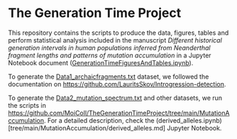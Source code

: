 # The Generation Time Project

This repository contains the scripts to produce the data, figures, tables and perform statistical analysis included in the manuscript *Different historical generation intervals in human populations inferred from Neanderthal fragment lengths and patterns of mutation accumulation* in a Jupyter Notebook document ([GenerationTimeFiguresAndTables.ipynb](GenerationTimeFiguresAndTables/GenerationTimeFiguresAndTables.md)).  

To generate the [Data1_archaicfragments.txt](Data1_archaicfragments.txt) dataset, we followed the documentation on https://github.com/LauritsSkov/Introgression-detection.

To generate the [Data2_mutation_spectrum.txt](Data2_mutation_spectrum.txt) and other datasets, we run the scripts in https://github.com/MoiColl/TheGenerationTimeProject/tree/main/MutationAccumulation. For a detailed description, check the (derived_alleles.ipynb)[tree/main/MutationAccumulation/derived_alleles.md] Jupyter Notebook.
